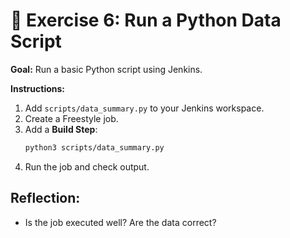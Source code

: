 # 🧪 Exercise 6: Run a Python Data Script

**Goal:** Run a basic Python script using Jenkins.

**Instructions:**
1. Add `scripts/data_summary.py` to your Jenkins workspace.
2. Create a Freestyle job.
3. Add a **Build Step**:
   ```bash
   python3 scripts/data_summary.py
   ```
4. Run the job and check output.

## Reflection:
- Is the job executed well? Are the data correct? 